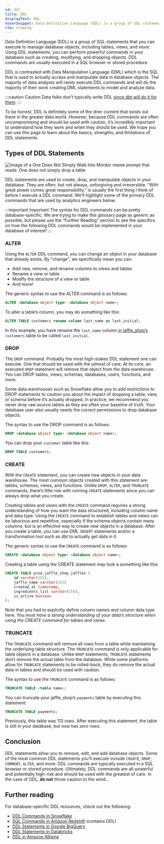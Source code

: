 ```yaml
---
id: ddl
title: DDL
displayText: DDL  
hoverSnippet: Data Definition Language (DDL) is a group of SQL statements that you can execute to manage database objects, including tables, views, and more.
cta: staging
---
```


Data Definition Language (DDL) is a group of SQL statements that you can execute to manage database objects, including <Term id="table">tables</Term>, <Term id="view">views</Term>, and more. Using DDL statements, you can perform powerful commands in your database such as creating, modifying, and dropping objects. DDL commands are usually executed in a SQL browser or stored procedure.

DDL is contrasted with <Term id="dml">Data Manipulation Language (DML)</Term> which is the SQL that is used to actually access and manipulate data in database objects. The majority of data analysts will rarely execute DDL commands and will do the majority of their work creating DML statements to model and analyze data. 

:::caution Caution
Data folks don’t typically write DDL [since dbt will do it for them](https://docs.getdbt.com/docs/about/overview#:~:text=dbt%20allows%20analysts%20avoid%20writing,dbt%20takes%20care%20of%20materialization.).
:::

To be honest, DDL is definitely some of the drier content that exists out there in the greater data world. However, because DDL commands are often uncompromising and should be used with caution, it’s incredibly important to understand how they work and when they should be used. We hope you can use this page to learn about the basics, strengths, and limitations of DDL statements.

## Types of DDL Statements

![Image of a One Does Not Simply Walk Into Mordor meme prompt that reads: One does not simply drop a table](/img/docs/terms/ddl/drop-a-table-meme.png)

DDL statements are used to create, drop, and manipulate objects in your database. They are often, but not always, unforgiving and irreversible. “With great power comes great responsibility,” is usually the first thing I think of before I execute a DDL command. We’ll highlight some of the primary DDL commands that are used by analytics engineers below.

:::important Important
The syntax for DDL commands can be pretty database-specific. We are trying to make this glossary page as generic as possible, but please use the “Further Reading” section to see the specifics on how the following DDL commands would be implemented in your database of interest!
:::

### ALTER

Using the `ALTER` DDL command, you can change an object in your database that already exists. By "change", we specifically mean you can:

- Add new, remove, and rename columns to views and tables
- Rename a view or table
- Modify the structure of a view or table
- And more!

The generic syntax to use the ALTER command is as follows:

```sql
ALTER <database object type> <database object name>;
```

To alter a table’s column, you may do something like this:

```sql
ALTER TABLE customers rename column last_name as last_initial;
```

In this example, you have rename the `last_name` column [in jaffle_shop’s](https://github.com/dbt-labs/jaffle_shop) `customers` table to be called `last_initial`.

### DROP

The `DROP` command. Probably the most high-stakes DDL statement one can execute. One that should be used with the *utmost* of care. At its core, an executed `DROP` statement will remove that object from the data warehouse. You can DROP tables, views, schemas, databases, users, functions, and more.

Some data warehouses such as Snowflake allow you to add restrictions to DROP statements to caution you about the impact of dropping a table, view, or schema before it’s actually dropped. In practice, we recommend you never drop raw source tables as they are often your baseline of truth. Your database user also usually needs the correct permissions to drop database objects.
 
The syntax to use the DROP command is as follows:

```sql
DROP <database object type> <database object name>;
```

You can drop your `customer` table like this:

```sql
DROP TABLE customers;
```

### CREATE

With the `CREATE` statement, you can create new objects in your data warehouse. The most common objects created with this statement are tables, schemas, views, and functions. Unlike `DROP`, `ALTER`, and `TRUNCATE` commands, there’s little risk with running `CREATE` statements since you can always drop what you create. 

Creating tables and views with the `CREATE` command requires a strong understanding of how you want the data structured, including column name and data type. Using the `CREATE` command to establish tables and views can be laborious and repetitive, especially if the schema objects contain many columns, but is an effective way to create new objects in a database. After you create a table, you can use DML `INSERT` statements and/or a transformation tool such as dbt to actually get data in it.

The generic syntax to use the `CREATE` command is as follows:

```sql
CREATE <database object type> <database object name>;
```

Creating a table using the CREATE statement may look a something like this:

```sql
CREATE TABLE prod.jaffle_shop.jaffles (
	id varchar(255),
	jaffle_name varchar(255)
	created_at timestamp,
	ingredients_list varchar(255),
	is_active boolean
);
```

Note that you had to explicitly define column names and column data type here. *You must have a strong understanding of your data’s structure when using the CREATE command for tables and views.*

### TRUNCATE

The `TRUNCATE` command will remove all rows from a table while maintaining the underlying table structure. The `TRUNCATE` command is only applicable for table objects in a database. Unlike `DROP` statements, `TRUNCATE` statements don’t remove the actual table from the database. While some platforms allow for `TRUNCATE` statements to be rolled-back, they do remove the actual data in tables and should be used with caution.

The syntax to use the `TRUNCATE` command is as follows:

```sql
TRUNCATE TABLE <table name>;
```

You can truncate your jaffle_shop’s `payments` table by executing this statement:

```sql
TRUNCATE TABLE payments;
```

Previously, this table was 113 rows. After executing this statement, the table is still in your database, but now has zero rows.

## Conclusion

DDL statements allow you to remove, edit, and add database objects. Some of the most common DDL statements you’ll execute include `CREATE`, `DROP`, `COMMENT`, `ALTER`, and more. DDL commands are typically executed in a SQL browser or stored procedure. Ultimately, DDL commands are all-powerful and potentially high-risk and should be used with the greatest of care. In the case of DDL, **do not** throw caution to the wind…

## Further reading

For database-specific DDL resources, check out the following:

- [DDL Commands in Snowflake](https://docs.snowflake.com/en/sql-reference/sql-ddl-summary.html)
- [SQL Commands in Amazon Redshift](https://docs.aws.amazon.com/redshift/latest/dg/c_SQL_commands.html) (contains DDL)
- [DDL Statements in Google BigQuery](https://cloud.google.com/bigquery/docs/reference/standard-sql/data-definition-language)
- [DDL Statements in Databricks](https://docs.databricks.com/sql/language-manual/index.html#ddl-statements)
- [DDL in Amazon Athena](https://docs.aws.amazon.com/athena/latest/ug/language-reference.html)
